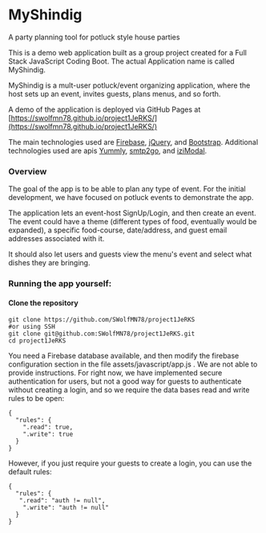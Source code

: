 # MyShindig
A party planning tool for potluck style house parties

This is a demo web application built as a group project created for a Full Stack JavaScript Coding Boot. The actual Application name is called MyShindig.

MyShindig is a mult-user potluck/event organizing application, where the host sets up an event, invites guests, plans menus, and so forth.

A demo of the application is deployed via GitHub Pages at [https://swolfmn78.github.io/project1JeRKS/](https://swolfmn78.github.io/project1JeRKS/)


The main technologies used are [Firebase](https://firebase.google.com/), [jQuery](https://jquery.com/
), and [Bootstrap](https://getbootstrap.com/). Additional technologies used are apis [Yummly](http://api.yummly.com/), [smtp2go](https://www.smtp2go.com/), and [iziModal](http://izimodal.marcelodolce.com/).


### Overview

The goal of the app is to be able to plan any type of event. For the initial development, we have focused on potluck events to demonstrate the app.

The application lets an event-host SignUp/Login, and then create an event. The event could have a theme (different types of food, eventually would be expanded), a specific food-course, date/address, and guest email addresses associated with it.

It should also let users and guests view the menu's event and select what dishes they are bringing.



### Running the app yourself:
#### Clone the repository

```
git clone https://github.com/SWolfMN78/project1JeRKS
#or using SSH
git clone git@github.com:SWolfMN78/project1JeRKS.git
cd project1JeRKS
```

You need a Firebase database available, and then modify the firebase configuration section in the file assets/javascript/app.js . We are not able to provide instructions. For right now, we have implemented secure authentication for users, but not a good way for guests to authenticate without creating a login, and so we require the data bases read and write rules to be open:
```
{
  "rules": {
    ".read": true,
    ".write": true
  }
}
```

However, if you just require your guests to create a login, you can use the default rules:
```
{
  "rules": {
   ".read": "auth != null",
    ".write": "auth != null"
  }
}
```
